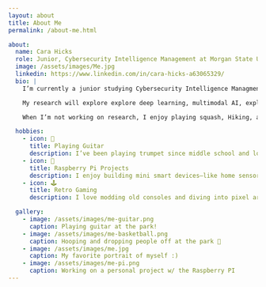```yaml
---
layout: about
title: About Me
permalink: /about-me.html

about:
  name: Cara Hicks
  role: Junior, Cybersecurity Intelligence Management at Morgan State University
  image: /assets/images/Me.jpg
  linkedin: https://www.linkedin.com/in/cara-hicks-a63065329/
  bio: |
    I’m currently a junior studying Cybersecurity Intelligence Managment at Morgan State University in Baltimore, Maryland. I expect to graduate in 2026.

    My research will explore explore deep learning, multimodal AI, explainable AI, and fairness in AI for skin cancer detection.

    When I’m not working on research, I enjoy playing squash, Hiking, as well as trying new activites and restaurants.

  hobbies:
    - icon: 🎺
      title: Playing Guitar
      description: I’ve been playing trumpet since middle school and love improvising to Coltrane and Miles Davis tracks.
    - icon: 🤖
      title: Raspberry Pi Projects
      description: I enjoy building mini smart devices—like home sensors and wearables—using Raspberry Pi.
    - icon: 🕹️
      title: Retro Gaming
      description: I love modding old consoles and diving into pixel art games on emulators.

  gallery:
    - image: /assets/images/me-guitar.png
      caption: Playing guitar at the park!
    - image: /assets/images/me-basketball.png
      caption: Hooping and dropping people off at the park 🏀
    - image: /assets/images/me.jpg
      caption: My favorite portrait of myself :)
    - image: /assets/images/me-pi.png
      caption: Working on a personal project w/ the Raspberry PI
---
```

